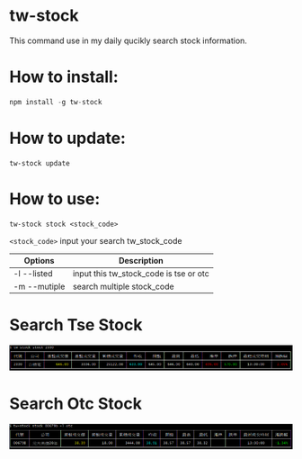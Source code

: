 # tw-stock

This command use in my daily qucikly search stock information.

# How to install:

```js
npm install -g tw-stock
```

# How to update:

```sheel
tw-stock update
```

# How to use:

```sheel
tw-stock stock <stock_code>
```

`<stock_code>` input your search tw_stock_code

| Options      | Description                            |
| ------------ | -------------------------------------- |
| -l --listed  | input this tw_stock_code is tse or otc |
| -m --mutiple | search multiple stock_code             |

# Search Tse Stock

![tse.png](./tse.png)

# Search Otc Stock

![otc.png](./otc.png)
